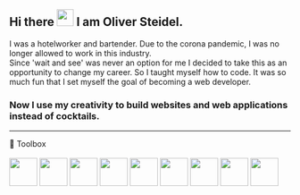 ## Hi there <img src="https://www.animierte-gifs.net/data/media/1645/animiertes-winken-bild-0080.gif" width="30px" /> I am Oliver Steidel.

I was a hotelworker and bartender.
Due to the corona pandemic, I was no longer allowed to work in this industry.<br> Since 'wait and see' was never an option for me
I decided to take this as an opportunity to change my career. So I taught myself how to code.
It was so much fun that I set myself the goal of becoming a web developer.

### Now I use my creativity to build websites and web applications instead of cocktails.
---
🧰 Toolbox <br><br>
<img src="https://cdn.worldvectorlogo.com/logos/html5.svg" width="50" height="50" />
<img src="https://cdn.worldvectorlogo.com/logos/css-5.svg" width="50" height="50" />
<img src="https://cdn.worldvectorlogo.com/logos/sass-1.svg" width="50" height="50" />
<img src="https://cdn.worldvectorlogo.com/logos/logo-javascript.svg" width="50" height="50" />
<img src="https://cdn.worldvectorlogo.com/logos/jquery-1.svg" width="50" height="50" />
<img src="https://cdn.worldvectorlogo.com/logos/vue-9.svg" width="50" height="50" />
<img src="https://cdn.worldvectorlogo.com/logos/npm.svg" width="50" height="50" />
<img src="https://cdn.worldvectorlogo.com/logos/gulp-1.svg" width="50" height="50" />
<img src="https://cdn.worldvectorlogo.com/logos/mongodb-icon-1.svg" width="50" height="50" />

<!--
**oliversteidel/oliversteidel** is a ✨ _special_ ✨ repository because its `README.md` (this file) appears on your GitHub profile.

Here are some ideas to get you started:

- 🔭 I’m currently working on ...
- 🌱 I’m currently learning ...
- 👯 I’m looking to collaborate on ...
- 🤔 I’m looking for help with ...
- 💬 Ask me about ...
- 📫 How to reach me: ...
- 😄 Pronouns: ...
- ⚡ Fun fact: ...
-->
